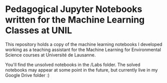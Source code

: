 # Pedagogical Jupyter Notebooks written for the Machine Learning Classes at UNIL

This repository holds a copy of the machine learning notebooks I developed working as a teaching assistant for the Machine Learning for Environmental Science courses at Université de Lausanne.

You'll find the unsolved notebooks in the /Labs folder. The solved notebooks may appear at some point in the future, but currently live in my Google Drive folder :)
